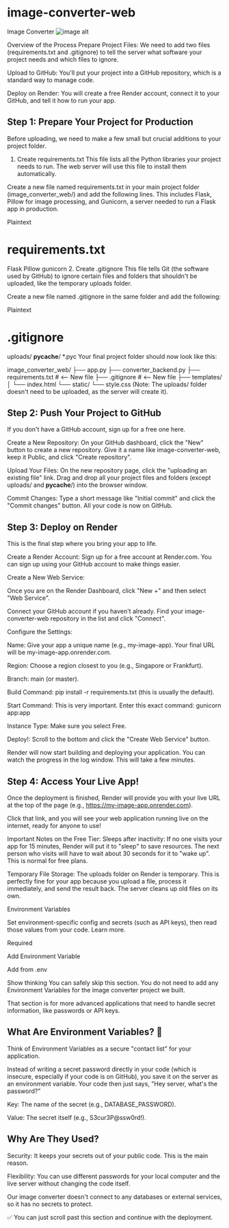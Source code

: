 # image-converter-web
Image Converter ![image alt]()


Overview of the Process
Prepare Project Files: We need to add two files (requirements.txt and .gitignore) to tell the server what software your project needs and which files to ignore.

Upload to GitHub: You'll put your project into a GitHub repository, which is a standard way to manage code.

Deploy on Render: You will create a free Render account, connect it to your GitHub, and tell it how to run your app.

## Step 1: Prepare Your Project for Production
Before uploading, we need to make a few small but crucial additions to your project folder.

1. Create requirements.txt
This file lists all the Python libraries your project needs to run. The web server will use this file to install them automatically.

Create a new file named requirements.txt in your main project folder (image_converter_web/) and add the following lines. This includes Flask, Pillow for image processing, and Gunicorn, a server needed to run a Flask app in production.

Plaintext

# requirements.txt
Flask
Pillow
gunicorn
2. Create .gitignore
This file tells Git (the software used by GitHub) to ignore certain files and folders that shouldn't be uploaded, like the temporary uploads folder.

Create a new file named .gitignore in the same folder and add the following:

Plaintext

# .gitignore
uploads/
__pycache__/
*.pyc
Your final project folder should now look like this:

image_converter_web/
├── app.py
├── converter_backend.py
├── requirements.txt         # <-- New file
├── .gitignore               # <-- New file
├── templates/
│   └── index.html
└── static/
    └── style.css
(Note: The uploads/ folder doesn't need to be uploaded, as the server will create it).

## Step 2: Push Your Project to GitHub
If you don't have a GitHub account, sign up for a free one here.

Create a New Repository: On your GitHub dashboard, click the "New" button to create a new repository. Give it a name like image-converter-web, keep it Public, and click "Create repository".

Upload Your Files: On the new repository page, click the "uploading an existing file" link. Drag and drop all your project files and folders (except uploads/ and __pycache__/) into the browser window.

Commit Changes: Type a short message like "Initial commit" and click the "Commit changes" button. All your code is now on GitHub.

## Step 3: Deploy on Render
This is the final step where you bring your app to life.

Create a Render Account: Sign up for a free account at Render.com. You can sign up using your GitHub account to make things easier.

Create a New Web Service:

Once you are on the Render Dashboard, click "New +" and then select "Web Service".

Connect your GitHub account if you haven't already. Find your image-converter-web repository in the list and click "Connect".

Configure the Settings:

Name: Give your app a unique name (e.g., my-image-app). Your final URL will be my-image-app.onrender.com.

Region: Choose a region closest to you (e.g., Singapore or Frankfurt).

Branch: main (or master).

Build Command: pip install -r requirements.txt (this is usually the default).

Start Command: This is very important. Enter this exact command: gunicorn app:app

Instance Type: Make sure you select Free.

Deploy!: Scroll to the bottom and click the "Create Web Service" button.

Render will now start building and deploying your application. You can watch the progress in the log window. This will take a few minutes.

## Step 4: Access Your Live App!
Once the deployment is finished, Render will provide you with your live URL at the top of the page (e.g., https://my-image-app.onrender.com).

Click that link, and you will see your web application running live on the internet, ready for anyone to use!

Important Notes on the Free Tier:
Sleeps after inactivity: If no one visits your app for 15 minutes, Render will put it to "sleep" to save resources. The next person who visits will have to wait about 30 seconds for it to "wake up". This is normal for free plans.

Temporary File Storage: The uploads folder on Render is temporary. This is perfectly fine for your app because you upload a file, process it immediately, and send the result back. The server cleans up old files on its own.


Environment Variables

Set environment-specific config and secrets (such as API keys), then read those values from your code. Learn more.


Required


Add Environment Variable

Add from .env


Show thinking
You can safely skip this section. You do not need to add any Environment Variables for the image converter project we built.

That section is for more advanced applications that need to handle secret information, like passwords or API keys.

## What Are Environment Variables? 🔑
Think of Environment Variables as a secure "contact list" for your application.

Instead of writing a secret password directly in your code (which is insecure, especially if your code is on GitHub), you save it on the server as an environment variable. Your code then just says, "Hey server, what's the password?"

Key: The name of the secret (e.g., DATABASE_PASSWORD).

Value: The secret itself (e.g., S3cur3P@ssw0rd!).

## Why Are They Used?
Security: It keeps your secrets out of your public code. This is the main reason.

Flexibility: You can use different passwords for your local computer and the live server without changing the code itself.

Our image converter doesn't connect to any databases or external services, so it has no secrets to protect.

✅ You can just scroll past this section and continue with the deployment.

